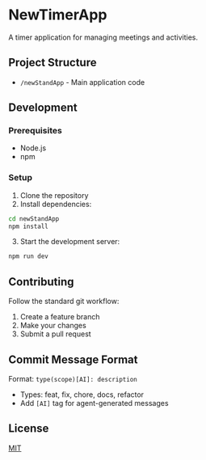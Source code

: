 # NewTimerApp

A timer application for managing meetings and activities.

## Project Structure

- `/newStandApp` - Main application code

## Development

### Prerequisites

- Node.js
- npm

### Setup

1. Clone the repository
2. Install dependencies:
```bash
cd newStandApp
npm install
```

3. Start the development server:
```bash
npm run dev
```

## Contributing

Follow the standard git workflow:
1. Create a feature branch
2. Make your changes
3. Submit a pull request

## Commit Message Format

Format: `type(scope)[AI]: description`
- Types: feat, fix, chore, docs, refactor
- Add `[AI]` tag for agent-generated messages

## License

[MIT](LICENSE)
